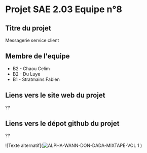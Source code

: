 # Projet SAE 2.03 Equipe n°8

## Titre du projet
Messagerie service client

## Membre de l'equipe
- B2 - Chaou Celim
- B2 - Du Luye
- B1 - Stratmains Fabien

## Liens vers le site web du projet
??

## Liens vers le dépot github du projet
??

![Texte alternatif](![ALPHA-WANN-DON-DADA-MIXTAPE-VOL 1](https://github.com/CelimS/docker_sae203/assets/166292533/d26fd0ac-04f8-4b43-8e19-a681b6899753)
)
